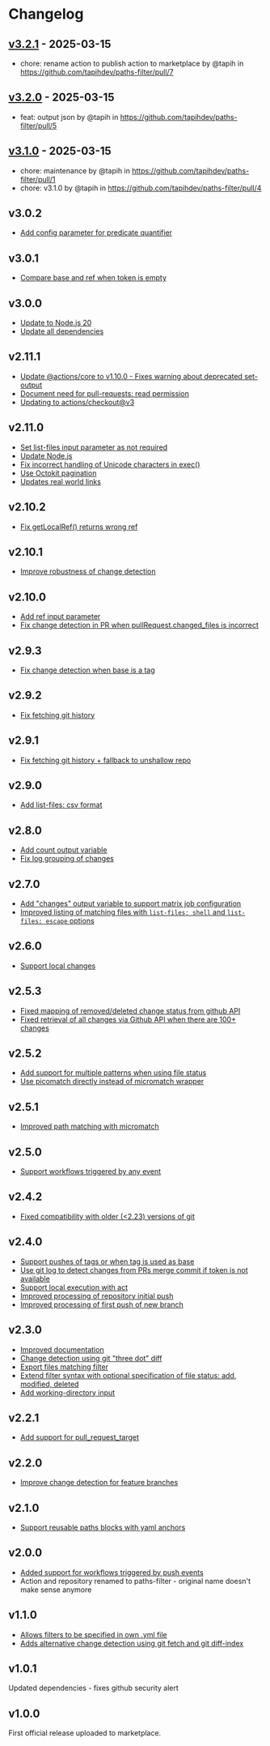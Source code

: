 # Changelog

## [v3.2.1](https://github.com/tapihdev/paths-filter/compare/v3.2...v3.2.1) - 2025-03-15
- chore: rename action to publish action to marketplace by @tapih in https://github.com/tapihdev/paths-filter/pull/7

## [v3.2.0](https://github.com/tapihdev/paths-filter/compare/v3.1...v3.2.0) - 2025-03-15
- feat: output json by @tapih in https://github.com/tapihdev/paths-filter/pull/5

## [v3.1.0](https://github.com/tapihdev/paths-filter/commits/v3.1.0) - 2025-03-15
- chore: maintenance by @tapih in https://github.com/tapihdev/paths-filter/pull/1
- chore: v3.1.0 by @tapih in https://github.com/tapihdev/paths-filter/pull/4

## v3.0.2
- [Add config parameter for predicate quantifier](https://github.com/dorny/paths-filter/pull/224)

## v3.0.1
- [Compare base and ref when token is empty](https://github.com/dorny/paths-filter/pull/133)

## v3.0.0
- [Update to Node.js 20](https://github.com/dorny/paths-filter/pull/210)
- [Update all dependencies](https://github.com/dorny/paths-filter/pull/215)

## v2.11.1
- [Update @actions/core to v1.10.0 - Fixes warning about deprecated set-output](https://github.com/dorny/paths-filter/pull/167)
- [Document need for pull-requests: read permission](https://github.com/dorny/paths-filter/pull/168)
- [Updating to actions/checkout@v3](https://github.com/dorny/paths-filter/pull/164)

## v2.11.0
- [Set list-files input parameter as not required](https://github.com/dorny/paths-filter/pull/157)
- [Update Node.js](https://github.com/dorny/paths-filter/pull/161)
- [Fix incorrect handling of Unicode characters in exec()](https://github.com/dorny/paths-filter/pull/162)
- [Use Octokit pagination](https://github.com/dorny/paths-filter/pull/163)
- [Updates real world links](https://github.com/dorny/paths-filter/pull/160)

## v2.10.2
- [Fix getLocalRef() returns wrong ref](https://github.com/dorny/paths-filter/pull/91)

## v2.10.1
- [Improve robustness of change detection](https://github.com/dorny/paths-filter/pull/85)

## v2.10.0
- [Add ref input parameter](https://github.com/dorny/paths-filter/pull/82)
- [Fix change detection in PR when pullRequest.changed_files is incorrect](https://github.com/dorny/paths-filter/pull/83)

## v2.9.3
- [Fix change detection when base is a tag](https://github.com/dorny/paths-filter/pull/78)

## v2.9.2
- [Fix fetching git history](https://github.com/dorny/paths-filter/pull/75)

## v2.9.1
- [Fix fetching git history + fallback to unshallow repo](https://github.com/dorny/paths-filter/pull/74)

## v2.9.0
- [Add list-files: csv format](https://github.com/dorny/paths-filter/pull/68)

## v2.8.0
- [Add count output variable](https://github.com/dorny/paths-filter/pull/65)
- [Fix log grouping of changes](https://github.com/dorny/paths-filter/pull/61)

## v2.7.0
- [Add "changes" output variable to support matrix job configuration](https://github.com/dorny/paths-filter/pull/59)
- [Improved listing of matching files with `list-files: shell` and `list-files: escape` options](https://github.com/dorny/paths-filter/pull/58)

## v2.6.0
- [Support local changes](https://github.com/dorny/paths-filter/pull/53)

## v2.5.3
- [Fixed mapping of removed/deleted change status from github API](https://github.com/dorny/paths-filter/pull/51)
- [Fixed retrieval of all changes via Github API when there are 100+ changes](https://github.com/dorny/paths-filter/pull/50)

## v2.5.2
- [Add support for multiple patterns when using file status](https://github.com/dorny/paths-filter/pull/48)
- [Use picomatch directly instead of micromatch wrapper](https://github.com/dorny/paths-filter/pull/49)

## v2.5.1
- [Improved path matching with micromatch](https://github.com/dorny/paths-filter/pull/46)

## v2.5.0
- [Support workflows triggered by any event](https://github.com/dorny/paths-filter/pull/44)

## v2.4.2
- [Fixed compatibility with older (<2.23) versions of git](https://github.com/dorny/paths-filter/pull/42)

## v2.4.0
- [Support pushes of tags or when tag is used as base](https://github.com/dorny/paths-filter/pull/40)
- [Use git log to detect changes from PRs merge commit if token is not available](https://github.com/dorny/paths-filter/pull/40)
- [Support local execution with act](https://github.com/dorny/paths-filter/pull/40)
- [Improved processing of repository initial push](https://github.com/dorny/paths-filter/pull/40)
- [Improved processing of first push of new branch](https://github.com/dorny/paths-filter/pull/40)


## v2.3.0
- [Improved documentation](https://github.com/dorny/paths-filter/pull/37)
- [Change detection using git "three dot" diff](https://github.com/dorny/paths-filter/pull/35)
- [Export files matching filter](https://github.com/dorny/paths-filter/pull/32)
- [Extend filter syntax with optional specification of file status: add, modified, deleted](https://github.com/dorny/paths-filter/pull/22)
- [Add working-directory input](https://github.com/dorny/paths-filter/pull/21)

## v2.2.1
- [Add support for pull_request_target](https://github.com/dorny/paths-filter/pull/29)

## v2.2.0
- [Improve change detection for feature branches](https://github.com/dorny/paths-filter/pull/16)

## v2.1.0
- [Support reusable paths blocks with yaml anchors](https://github.com/dorny/paths-filter/pull/13)

## v2.0.0
- [Added support for workflows triggered by push events](https://github.com/dorny/paths-filter/pull/10)
- Action and repository renamed to paths-filter - original name doesn't make sense anymore

## v1.1.0
- [Allows filters to be specified in own .yml file](https://github.com/dorny/paths-filter/pull/8)
- [Adds alternative change detection using git fetch and git diff-index](https://github.com/dorny/paths-filter/pull/9)

## v1.0.1
Updated dependencies - fixes github security alert

## v1.0.0
First official release uploaded to marketplace.
